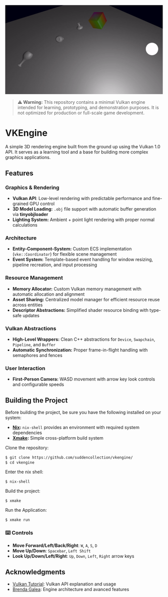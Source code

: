 
<img src="https://github.com/nynepebbles/vkengine/blob/main/etc/demo.gif?raw=true" />

> **⚠ Warning:** This repository contains a minimal Vulkan engine intended for learning, prototyping, and demonstration purposes. It is not optimized for production or full-scale game development.

# VKEngine
A simple 3D rendering engine built from the ground up using the Vulkan 1.0 API. It serves as a learning tool and a base for building more complex graphics applications.

## Features

### Graphics & Rendering
- **Vulkan API**: Low-level rendering with predictable performance and fine-grained GPU control
- **3D Model Loading:** `.obj` file support with automatic buffer generation via **tinyobjloader**
- **Lighting System:** Ambient + point light rendering with proper normal calculations

### Architecture
- **Entity-Component-System:** Custom ECS implementation (`vke::Coordinator`) for flexible scene management
- **Event System:** Template-based event handling for window resizing, pipeline recreation, and input processing

### Resource Management
- **Memory Allocator:** Custom Vulkan memory management with automatic allocation and alignment
- **Asset Sharing:** Centralized model manager for efficient resource reuse across entities
- **Descriptor Abstractions:** Simplified shader resource binding with type-safe updates

### Vulkan Abstractions
- **High-Level Wrappers:** Clean C++ abstractions for `Device`, `Swapchain`, `Pipeline`, and `Buffer`
- **Automatic Synchronization:** Proper frame-in-flight handling with semaphores and fences

### User Interaction
- **First-Person Camera:** WASD movement with arrow key look controls and configurable speeds

## Building the Project
Before building the project, be sure you have the following installed on your system:
- **[Nix](https://nixos.org/download/#nix-install-linux):** `nix-shell` provides an environment with required system dependencies
- **[Xmake](https://xmake.io/):** Simple cross-platform build system

Clone the repository:

    $ git clone https://github.com/suddencollection/vkengine/
    $ cd vkengine

Enter the nix shell:

    $ nix-shell

Build the project:

    $ xmake

Run the Application:

    $ xmake run

### ⌨️ Controls
- **Move Forward/Left/Back/Right**: `W`, `A`, `S`, `D`
- **Move Up/Down**: `Spacebar`, `Left Shift`
- **Look Up/Down/Left/Right**: `Up`, `Down`, `Left`, `Right` arrow keys

## Acknowledgments
- [Vulkan Tutorial](https://vulkan-tutorial.com/): Vulkan API explanation and usage
- [Brenda Galea](https://www.youtube.com/@BrendanGalea): Engine architecture and avanced features
<!--
- [Modern 3D Graphics Programming](https://paroj.github.io/gltut/)
- [Vulkan Perspective Matrix](https://www.vincentparizet.com/blog/posts/vulkan_perspective_matrix/):
-->
